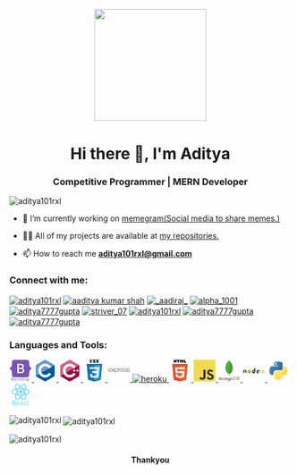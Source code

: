 <!-- ### Hi there 👋, I'm Aditya -->

<p align="center"> <img src="https://octodex.github.com/images/daftpunktocat-thomas.gif" height="200px" width="200px"> </p>

<h1 align="center">Hi there 👋, I'm Aditya</h1>
<h3 align="center">Competitive Programmer | MERN Developer</h3>

<p align="left"> <img src="https://komarev.com/ghpvc/?username=aditya101rxl&label=Profile%20views&color=0e75b6&style=flat" alt="aditya101rxl" /> </p>

- 🔭 I’m currently working on [memegram(Social media to share memes.)](https://github.com/aditya101rxl/MiliGram_insta-clone)

- 👨‍💻 All of my projects are available at [my repositories.](https://github.com/aditya101rxl?tab=repositories)

- 📫 How to reach me **aditya101rxl@gmail.com**

<h3 align="left">Connect with me:</h3>
<p align="left">
<a href="https://linkedin.com/in/aditya101rxl" target="blank"><img align="center" src="https://raw.githubusercontent.com/rahuldkjain/github-profile-readme-generator/master/src/images/icons/Social/linked-in-alt.svg" alt="aditya101rxl" height="30" width="40" /></a>
<a href="https://fb.com/aaditya kumar shah" target="blank"><img align="center" src="https://raw.githubusercontent.com/rahuldkjain/github-profile-readme-generator/master/src/images/icons/Social/facebook.svg" alt="aaditya kumar shah" height="30" width="40" /></a>
<a href="https://instagram.com/_aadiraj_" target="blank"><img align="center" src="https://raw.githubusercontent.com/rahuldkjain/github-profile-readme-generator/master/src/images/icons/Social/instagram.svg" alt="_aadiraj_" height="30" width="40" /></a>
<a href="https://www.codechef.com/users/alpha_1001" target="blank"><img align="center" src="https://cdn.jsdelivr.net/npm/simple-icons@3.1.0/icons/codechef.svg" alt="alpha_1001" height="30" width="40" /></a>
<a href="https://www.hackerrank.com/aditya7777gupta" target="blank"><img align="center" src="https://raw.githubusercontent.com/rahuldkjain/github-profile-readme-generator/master/src/images/icons/Social/hackerrank.svg" alt="aditya7777gupta" height="30" width="40" /></a>
<a href="https://codeforces.com/profile/striver_07" target="blank"><img align="center" src="https://raw.githubusercontent.com/rahuldkjain/github-profile-readme-generator/master/src/images/icons/Social/codeforces.svg" alt="striver_07" height="30" width="40" /></a>
<a href="https://www.leetcode.com/aditya101rxl" target="blank"><img align="center" src="https://raw.githubusercontent.com/rahuldkjain/github-profile-readme-generator/master/src/images/icons/Social/leet-code.svg" alt="aditya101rxl" height="30" width="40" /></a>
<a href="https://www.hackerearth.com/aditya7777gupta" target="blank"><img align="center" src="https://raw.githubusercontent.com/rahuldkjain/github-profile-readme-generator/master/src/images/icons/Social/hackerearth.svg" alt="aditya7777gupta" height="30" width="40" /></a>
<a href="https://auth.geeksforgeeks.org/user/aditya7777gupta" target="blank"><img align="center" src="https://raw.githubusercontent.com/rahuldkjain/github-profile-readme-generator/master/src/images/icons/Social/geeks-for-geeks.svg" alt="aditya7777gupta" height="30" width="40" /></a>
</p>

<h3 align="left">Languages and Tools:</h3>
<p align="left"> <a href="https://getbootstrap.com" target="_blank" rel="noreferrer"> <img src="https://raw.githubusercontent.com/devicons/devicon/master/icons/bootstrap/bootstrap-plain-wordmark.svg" alt="bootstrap" width="40" height="40"/> </a> <a href="https://www.cprogramming.com/" target="_blank" rel="noreferrer"> <img src="https://raw.githubusercontent.com/devicons/devicon/master/icons/c/c-original.svg" alt="c" width="40" height="40"/> </a> <a href="https://www.w3schools.com/cpp/" target="_blank" rel="noreferrer"> <img src="https://raw.githubusercontent.com/devicons/devicon/master/icons/cplusplus/cplusplus-original.svg" alt="cplusplus" width="40" height="40"/> </a> <a href="https://www.w3schools.com/css/" target="_blank" rel="noreferrer"> <img src="https://raw.githubusercontent.com/devicons/devicon/master/icons/css3/css3-original-wordmark.svg" alt="css3" width="40" height="40"/> </a> <a href="https://expressjs.com" target="_blank" rel="noreferrer"> <img src="https://raw.githubusercontent.com/devicons/devicon/master/icons/express/express-original-wordmark.svg" alt="express" width="40" height="40"/> </a> <a href="https://heroku.com" target="_blank" rel="noreferrer"> <img src="https://www.vectorlogo.zone/logos/heroku/heroku-icon.svg" alt="heroku" width="40" height="40"/> </a> <a href="https://www.w3.org/html/" target="_blank" rel="noreferrer"> <img src="https://raw.githubusercontent.com/devicons/devicon/master/icons/html5/html5-original-wordmark.svg" alt="html5" width="40" height="40"/> </a> <a href="https://developer.mozilla.org/en-US/docs/Web/JavaScript" target="_blank" rel="noreferrer"> <img src="https://raw.githubusercontent.com/devicons/devicon/master/icons/javascript/javascript-original.svg" alt="javascript" width="40" height="40"/> </a> <a href="https://www.mongodb.com/" target="_blank" rel="noreferrer"> <img src="https://raw.githubusercontent.com/devicons/devicon/master/icons/mongodb/mongodb-original-wordmark.svg" alt="mongodb" width="40" height="40"/> </a> <a href="https://nodejs.org" target="_blank" rel="noreferrer"> <img src="https://raw.githubusercontent.com/devicons/devicon/master/icons/nodejs/nodejs-original-wordmark.svg" alt="nodejs" width="40" height="40"/> </a> <a href="https://www.python.org" target="_blank" rel="noreferrer"> <img src="https://raw.githubusercontent.com/devicons/devicon/master/icons/python/python-original.svg" alt="python" width="40" height="40"/> </a> <a href="https://reactjs.org/" target="_blank" rel="noreferrer"> <img src="https://raw.githubusercontent.com/devicons/devicon/master/icons/react/react-original-wordmark.svg" alt="react" width="40" height="40"/> </a> </p>

<p><img align="left" src="https://github-readme-stats.vercel.app/api/top-langs?username=aditya101rxl&show_icons=true&locale=en&layout=compact" alt="aditya101rxl" /></p>

<p>&nbsp;<img align="center" src="https://github-readme-stats.vercel.app/api?username=aditya101rxl&show_icons=true&locale=en" alt="aditya101rxl" /></p>

<p><img align="center" src="https://github-readme-streak-stats.herokuapp.com/?user=aditya101rxl&" alt="aditya101rxl" /></p>

<h4 align="center">Thankyou</h4>
